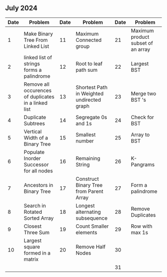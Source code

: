 ## July 2024

| Date | Problem                                              | Date | Problem                                    | Date | Problem                            |
| ---- | ---------------------------------------------------- | ---- | ------------------------------------------ | ---- | ---------------------------------- |
| 1    | Make Binary Tree From Linked List                    | 11   | Maximum Connected group                    | 21   | Maximum product subset of an array |
| 2    | linked list of strings forms a palindrome            | 12   | Root to leaf path sum                      | 22   | Largest BST                        |
| 3    | Remove all occurences of duplicates in a linked list | 13   | Shortest Path in Weighted undirected graph | 23   | Merge two BST 's                   |
| 4    | Duplicate Subtrees                                   | 14   | Segregate 0s and 1s                        | 24   | Check for BST                      |
| 5    | Vertical Width of a Binary Tree                      | 15   | Smallest number                            | 25   | Array to BST                       |
| 6    | Populate Inorder Successor for all nodes             | 16   | Remaining String                           | 26   | K-Pangrams                         |
| 7    | Ancestors in Binary Tree                             | 17   | Construct Binary Tree from Parent Array    | 27   | Form a palindrome                  |
| 8    | Search in Rotated Sorted Array                       | 18   | Longest alternating subsequence            | 28   | Remove Duplicates                  |
| 9    | Closest Three Sum                                    | 19   | Count Smaller elements                     | 29   | Row with max 1s                    |
| 10   | Largest square formed in a matrix                    | 20   | Remove Half Nodes                          | 30   |                                    |
|      |                                                      |      |                                            | 31   |                                    |
